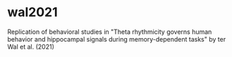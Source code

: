 # wal2021
Replication of behavioral studies in "Theta rhythmicity governs human behavior and hippocampal signals during memory-dependent tasks" by ter Wal et al. (2021)
